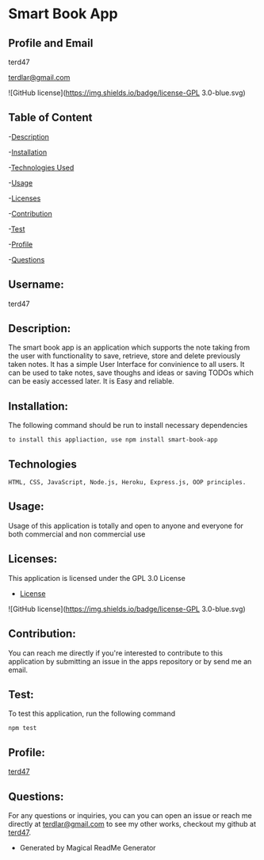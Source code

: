
# Smart Book App

## Profile and Email

terd47

terdlar@gmail.com

![GitHub license](https://img.shields.io/badge/license-GPL 3.0-blue.svg)

## Table of Content
-[Description](#description)

-[Installation](#installation)

-[Technologies Used](#technologies)

-[Usage](#usage)

-[Licenses](#licenses)

-[Contribution](#contribution)

-[Test](#test)

-[Profile](#profile)

-[Questions](#profile)

## Username:
  terd47

## Description:             
  The smart book app is an application which supports the note taking from the user with functionality to save, retrieve, store and delete previously taken notes. It has a simple User Interface for convinience to all users. It can be used to take notes, save thoughs and ideas or saving TODOs which can be easiy accessed later. It is Easy and reliable.

## Installation:   
The following command should be run to install necessary dependencies  
   ```         
   to install this appliaction, use npm install smart-book-app
   ```
## Technologies
   ```
   HTML, CSS, JavaScript, Node.js, Heroku, Express.js, OOP principles.
   ```
## Usage:              
  Usage of this application is totally and open to anyone and everyone for both commercial and non commercial use

## Licenses:          
This application is licensed under the  GPL 3.0 License

* [License](#license)

![GitHub license](https://img.shields.io/badge/license-GPL 3.0-blue.svg)
 
## Contribution:            
  You can reach me directly if you're interested to contribute to this application by submitting an issue in the apps repository or by send me an email.

## Test:      
  To test this application, run the following command
  ```      
  npm test
  ```

## Profile:             
  [terd47](https://github.com/terd47/)

## Questions:
  For any questions or inquiries, you can you can open an issue or reach me directly at terdlar@gmail.com
   to see my other works, checkout my github at [terd47](https://github.com/terd47/).
    
 * Generated by Magical ReadMe Generator
   
   